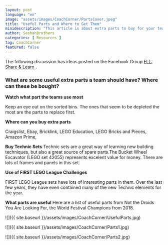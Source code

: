 ```yaml
---
layout: post
language: "en"
image: "assets/images/CoachCorner/PartsCover.jpeg"
title: "Useful Parts and Where to Get Them"
minidescription: "This article is about extra parts to buy for your team."
author: SeshanBrothers
categories: [ Resources ]
tag: CoachCorner
featured: false
---
```


The following discussion has ideas posted on the Facebook Group <a href="https://www.facebook.com/groups/FLLShareandLearn/">FLL: Share & Learn </a>.

### What are some useful extra parts a team should have? Where can these be bought?

**Watch what part the teams use most**

Keep an eye out on the sorted bins. The ones that seem to be depleted the most are the parts to replace first. 

**Where can you buy extra parts**

 Craigslist, Ebay, Bricklink, LEGO Education, LEGO Bricks and Pieces, Amazon Prime, 

**Buy Technic Sets**
Technic sets are a great way of learning new building techniques, but also a great source of spare parts.The Bucket Wheel Excavator (LEGO set 42055) represents excelent value for money. There are lots of frames and panels in this set.

**Use of FIRST LEGO League Challenges**

FIRST LEGO League sets have lots of interesting parts in them. Over the last few years, they have even contained many of the new Technic elements for the year.

**What parts are useful**
Here are a list of useful parts from Not the Droids You Are Looking For, the World Festival Champions from 2018.

![]({{ site.baseurl }}/assets/images/CoachCorner/UsefulParts.jpg)

![]({{ site.baseurl }}/assets/images/CoachCorner/Parts1.jpg)

![]({{ site.baseurl }}/assets/images/CoachCorner/Parts2.jpg)




